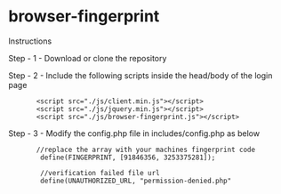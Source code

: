 # browser-fingerprint

Instructions

Step - 1 - Download or clone the repository

Step - 2 - Include the following scripts inside the head/body of the login page 

           <script src="./js/client.min.js"></script>
           <script src="./js/jquery.min.js"></script>
           <script src="./js/browser-fingerprint.js"></script>
           
Step - 3 - Modify the config.php file in includes/config.php as below

           //replace the array with your machines fingerprint code
            define(FINGERPRINT, [91846356, 3253375281]);

            //verification failed file url
            define(UNAUTHORIZED_URL, "permission-denied.php"
